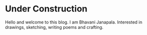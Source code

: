 # Under Construction
Hello and welcome to this blog. I am Bhavani Janapala. Interested in drawings, sketching, writing poems and crafting. 


